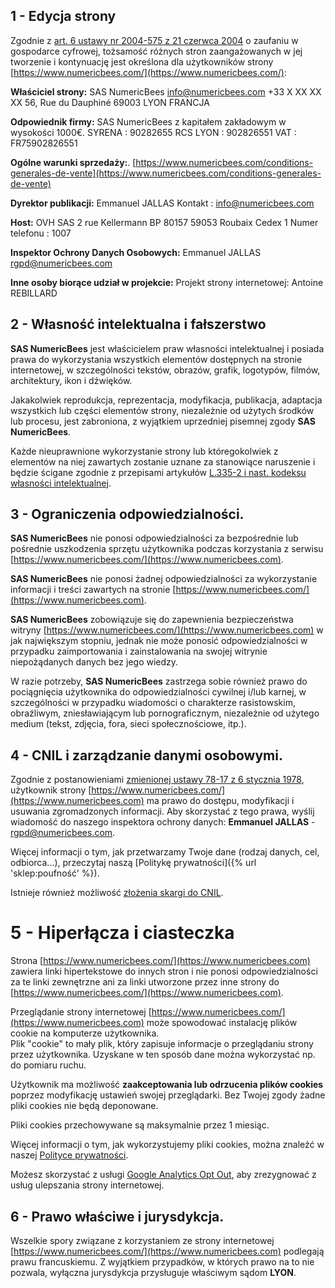 ## 1 - Edycja strony

Zgodnie z [art. 6 ustawy nr 2004-575 z 21 czerwca 2004](https://www.legifrance.gouv.fr/loda/id/JORFTEXT000000801164/#LEGIARTI000042038977) o zaufaniu w gospodarce cyfrowej, tożsamość różnych stron zaangażowanych w jej tworzenie i kontynuację jest określona dla użytkowników strony [https://www.numericbees.com/](https://www.numericbees.com/):

**Właściciel strony:**
SAS NumericBees
info@numericbees.com
+33 X XX XX XX
56, Rue du Dauphiné
69003 LYON
FRANCJA

**Odpowiednik firmy:**
SAS NumericBees z kapitałem zakładowym w wysokości 1000€.
SYRENA : 90282655
RCS LYON : 902826551
VAT : FR75902826551

**Ogólne warunki sprzedaży:**.
[https://www.numericbees.com/conditions-generales-de-vente](https://www.numericbees.com/conditions-generales-de-vente)

**Dyrektor publikacji:**
Emmanuel JALLAS
Kontakt : [info@numericbees.com](mailto:info@numericbees.com)

**Host:**
OVH SAS
2 rue Kellermann
BP 80157
59053 Roubaix Cedex 1
Numer telefonu : 1007

**Inspektor Ochrony Danych Osobowych:**
Emmanuel JALLAS
[rgpd@numericbees.com](mailto:rgpd@numericbees.com)

**Inne osoby biorące udział w projekcie:**
Projekt strony internetowej: Antoine REBILLARD

## 2 - Własność intelektualna i fałszerstwo

**SAS NumericBees** jest właścicielem praw własności intelektualnej i posiada prawa do wykorzystania wszystkich elementów dostępnych na stronie internetowej, w szczególności tekstów, obrazów, grafik, logotypów, filmów, architektury, ikon i dźwięków.

Jakakolwiek reprodukcja, reprezentacja, modyfikacja, publikacja, adaptacja wszystkich lub części elementów strony, niezależnie od użytych środków lub procesu, jest zabroniona, z wyjątkiem uprzedniej pisemnej zgody **SAS NumericBees**.

Każde nieuprawnione wykorzystanie strony lub któregokolwiek z elementów na niej zawartych zostanie uznane za stanowiące naruszenie i będzie ścigane zgodnie z przepisami artykułów [L.335-2 i nast. kodeksu własności intelektualnej](https://www.legifrance.gouv.fr/codes/article_lc/LEGIARTI000032655082/).

## 3 - Ograniczenia odpowiedzialności.

**SAS NumericBees** nie ponosi odpowiedzialności za bezpośrednie lub pośrednie uszkodzenia sprzętu użytkownika podczas korzystania z serwisu [https://www.numericbees.com/](https://www.numericbees.com).

**SAS NumericBees** nie ponosi żadnej odpowiedzialności za wykorzystanie informacji i treści zawartych na stronie [https://www.numericbees.com/](https://www.numericbees.com).

**SAS NumericBees** zobowiązuje się do zapewnienia bezpieczeństwa witryny [https://www.numericbees.com/](https://www.numericbees.com) w jak największym stopniu, jednak nie może ponosić odpowiedzialności w przypadku zaimportowania i zainstalowania na swojej witrynie niepożądanych danych bez jego wiedzy.

W razie potrzeby, **SAS NumericBees** zastrzega sobie również prawo do pociągnięcia użytkownika do odpowiedzialności cywilnej i/lub karnej, w szczególności w przypadku wiadomości o charakterze rasistowskim, obraźliwym, zniesławiającym lub pornograficznym, niezależnie od użytego medium (tekst, zdjęcia, fora, sieci społecznościowe, itp.).

## 4 - CNIL i zarządzanie danymi osobowymi.

Zgodnie z postanowieniami [zmienionej ustawy 78-17 z 6 stycznia 1978](https://www.legifrance.gouv.fr/loda/id/JORFTEXT000000886460/), użytkownik strony [https://www.numericbees.com/](https://www.numericbees.com) ma prawo do dostępu, modyfikacji i usuwania zgromadzonych informacji. Aby skorzystać z tego prawa, wyślij wiadomość do naszego inspektora ochrony danych: **Emmanuel JALLAS** - [rgpd@numericbees.com](mailto:rgpd@numericbees.com).

Więcej informacji o tym, jak przetwarzamy Twoje dane (rodzaj danych, cel, odbiorca...), przeczytaj naszą [Politykę prywatności]({% url 'sklep:poufność' %}).

Istnieje również możliwość [złożenia skargi do CNIL](https://www.cnil.fr/fr/plaintes).

# 5 - Hiperłącza i ciasteczka

Strona [https://www.numericbees.com/](https://www.numericbees.com) zawiera linki hipertekstowe do innych stron i nie ponosi odpowiedzialności za te linki zewnętrzne ani za linki utworzone przez inne strony do [https://www.numericbees.com/](https://www.numericbees.com).

Przeglądanie strony internetowej [https://www.numericbees.com/](https://www.numericbees.com) może spowodować instalację plików cookie na komputerze użytkownika.  
Plik "cookie" to mały plik, który zapisuje informacje o przeglądaniu strony przez użytkownika. Uzyskane w ten sposób dane można wykorzystać np. do pomiaru ruchu.

Użytkownik ma możliwość **zaakceptowania lub odrzucenia plików cookies** poprzez modyfikację ustawień swojej przeglądarki. Bez Twojej zgody żadne pliki cookies nie będą deponowane.

Pliki cookies przechowywane są maksymalnie przez 1 miesiąc.

Więcej informacji o tym, jak wykorzystujemy pliki cookies, można znaleźć w naszej [Polityce prywatności](https://www.numericbees.com/confidentiality).

Możesz skorzystać z usługi [Google Analytics Opt Out](https://tools.google.com/dlpage/gaoptout), aby zrezygnować z usług ulepszania strony internetowej.

## 6 - Prawo właściwe i jurysdykcja.

Wszelkie spory związane z korzystaniem ze strony internetowej [https://www.numericbees.com/](https://www.numericbees.com) podlegają prawu francuskiemu. Z wyjątkiem przypadków, w których prawo na to nie pozwala, wyłączna jurysdykcja przysługuje właściwym sądom **LYON**.